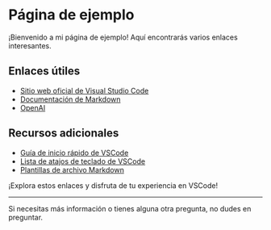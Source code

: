 # Página de ejemplo

¡Bienvenido a mi página de ejemplo! Aquí encontrarás varios enlaces interesantes.

## Enlaces útiles

- [Sitio web oficial de Visual Studio Code](https://code.visualstudio.com/)
- [Documentación de Markdown](https://www.markdownguide.org/basic-syntax/)
- [OpenAI](https://www.openai.com/)

## Recursos adicionales

- [Guía de inicio rápido de VSCode](https://code.visualstudio.com/docs/introvideos/quickintro)
- [Lista de atajos de teclado de VSCode](https://code.visualstudio.com/shortcuts/keyboard-shortcuts-windows.pdf)
- [Plantillas de archivo Markdown](https://github.com/adam-p/markdown-here/wiki/Markdown-Cheatsheet#templates)

¡Explora estos enlaces y disfruta de tu experiencia en VSCode!

---
Si necesitas más información o tienes alguna otra pregunta, no dudes en preguntar.